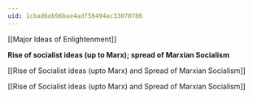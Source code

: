 ```yaml
---
uid: 1cbad6eb96bae4adf56494ac33070786
---
```


[[Major Ideas of Enlightenment]]


**Rise of socialist ideas (up to Marx); spread of Marxian Socialism**

[[Rise of Socialist ideas (upto Marx) and Spread of Marxian Socialism]]

[[Rise of Socialist ideas (upto Marx) and Spread of Marxian Socialism]]


